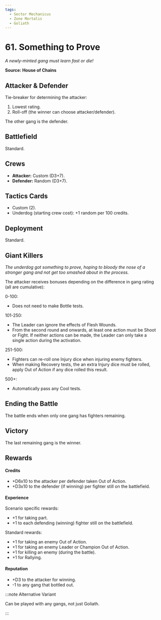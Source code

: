```yaml
---
tags:
  - Sector Mechanicus
  - Zone Mortalis
  - Goliath
---
```


# 61. Something to Prove

_A newly-minted gang must learn fast or die!_

**Source: House of Chains**

## Attacker & Defender

Tie-breaker for determining the attacker:

1. Lowest rating.
2. Roll-off (the winner can choose attacker/defender).

The other gang is the defender.

## Battlefield

Standard.

## Crews

- **Attacker:** Custom (D3+7).
- **Defender:** Random (D3+7).

## Tactics Cards

- Custom (2).
- Underdog (starting crew cost): +1 random per 100 credits.

## Deployment

Standard.

## Giant Killers

_The underdog got something to prove, hoping to bloody the nose of a stronger gang and not get too smashed about in the process._

The attacker receives bonuses depending on the difference in gang rating (all are cumulative):

0-100:

- Does not need to make Bottle tests.

101-250:

- The Leader can ignore the effects of Flesh Wounds.
- From the second round and onwards, at least one action must be Shoot or Fight. If neither actions can be made, the Leader can only take a single action during the activation.

251-500:

- Fighters can re-roll one Injury dice when injuring enemy fighters.
- When making Recovery tests, the an extra Injury dice must be rolled, apply Out of Action if any dice rolled this result.

500+:

- Automatically pass any Cool tests.

## Ending the Battle

The battle ends when only one gang has fighters remaining.

## Victory

The last remaining gang is the winner.

## Rewards

#### Credits

- +D6x10 to the attacker per defender taken Out of Action.
- +D3x10 to the defender (if winning) per fighter still on the battlefield.

#### Experience

Scenario specific rewards:

- +1 for taking part.
- +1 to each defending (winning) fighter still on the battlefield.

Standard rewards:

- +1 for taking an enemy Out of Action.
- +1 for taking an enemy Leader or Champion Out of Action.
- +1 for killing an enemy (during the battle).
- +1 for Rallying.

#### Reputation

- +D3 to the attacker for winning.
- -1 to any gang that bottled out.

:::note Alternative Variant

Can be played with any gangs, not just Goliath. 

:::